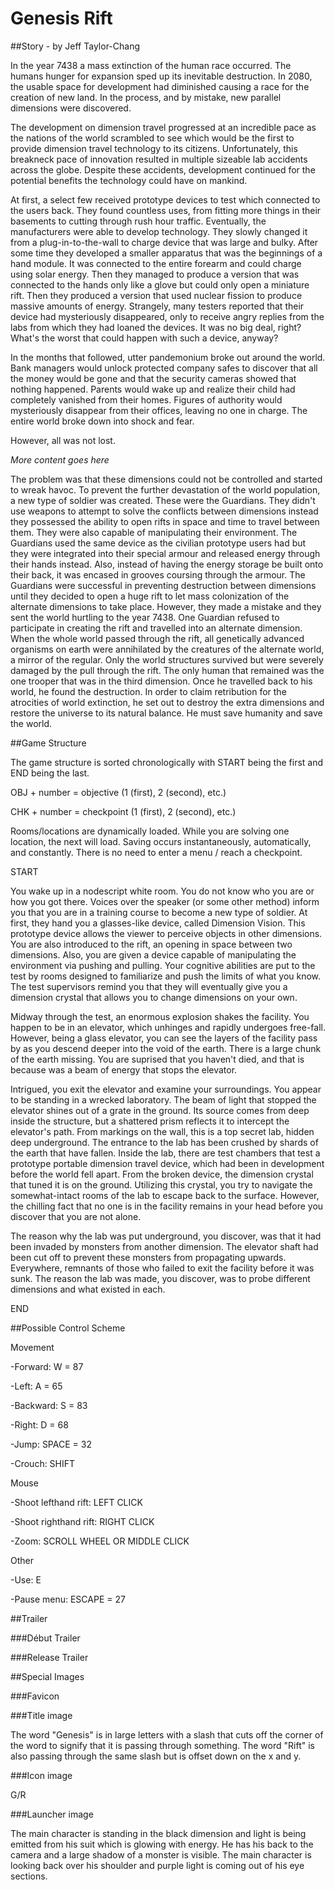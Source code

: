 Genesis Rift
====

##Story - by Jeff Taylor-Chang

In the year 7438 a mass extinction of the human race occurred. The humans hunger for expansion sped up its inevitable
 destruction. In 2080, the usable space for development had diminished causing a race for the creation of new land. In the
 process, and by mistake, new parallel dimensions were discovered.
 
The development on dimension travel progressed at an incredible pace as the nations of the world scrambled to see which would be the
 first to provide dimension travel technology to its citizens. Unfortunately, this breakneck pace of innovation resulted
 in multiple sizeable lab accidents across the globe. Despite these accidents, development continued for the potential
 benefits the technology could have on mankind.

At first, a select few received prototype devices to test which connected to the users back. They found countless uses, from fitting more things
 in their basements to cutting through rush hour traffic. Eventually, the manufacturers were able to develop technology. They slowly changed it from
 a plug-in-to-the-wall to charge device that was large and bulky. After some time they developed a smaller apparatus that was the beginnings of a hand module.
 It was connected to the entire forearm and could charge using solar energy. Then they managed to produce a version that was connected to the hands only like
 a glove but could only open a miniature rift. Then they produced a version that used nuclear fission to produce massive amounts of energy.
 Strangely, many testers reported that their device had mysteriously disappeared, only to receive angry replies from the labs from which
 they had loaned the devices. It was no big deal, right? What's the worst that could happen with such a device, anyway?

In the months that followed, utter pandemonium broke out around the world. Bank managers would unlock protected
 company safes to discover that all the money would be gone and that the security cameras showed that nothing happened.
 Parents would wake up and realize their child had completely vanished from their homes. Figures of authority would
 mysteriously disappear from their offices, leaving no one in charge. The entire world broke down into shock and fear.

However, all was not lost.

*More content goes here*

The problem was that these dimensions could not be controlled and started to wreak havoc. To prevent the further devastation of the world population, a new type of soldier was created.
 These were the Guardians. They didn't use weapons to attempt to solve the conflicts between dimensions
 instead they possessed the ability to open rifts in space and time to travel between them. They were also capable of manipulating
 their environment. The Guardians used the same device as the civilian prototype users had but they were integrated into their special armour and released energy through their hands instead.
 Also, instead of having the energy storage be built onto their back, it was encased in grooves coursing through the armour.
 The Guardians were successful in preventing destruction between dimensions until they decided to open
 a huge rift to let mass colonization of the alternate dimensions to take place. 
 However, they made a mistake and they sent the world hurtling to the year 7438. One Guardian refused to participate in
 creating the rift and travelled into an alternate dimension. When the whole world passed through the rift, all genetically
 advanced organisms on earth were annihilated by the creatures of the alternate world, a mirror of the regular. Only the
 world structures survived but were severely damaged by the pull through the rift. The only human that remained was the one
 trooper that was in the third dimension. Once he travelled back to his world, he found the destruction. In order to claim
 retribution for the atrocities of world extinction, he set out to destroy the extra dimensions and restore the universe to
 its natural balance. He must save humanity and save the world.

##Game Structure

The game structure is sorted chronologically with START being the first and END being the last.

OBJ + number = objective (1 (first), 2 (second), etc.)

CHK + number = checkpoint (1 (first), 2 (second), etc.)

Rooms/locations are dynamically loaded. While you are solving one location, the next will load.
Saving occurs instantaneously, automatically, and constantly. There is no need to enter a menu / reach a checkpoint.

START

You wake up in a nodescript white room. You do not know who you are or how you got there. Voices over the speaker
 (or some other method) inform you that you are in a training course to become a new type of soldier. At first, they
 hand you a glasses-like device, called Dimension Vision. This prototype device allows the viewer to perceive objects in other
 dimensions. You are also introduced to the rift, an opening in space between two dimensions. Also, you are given
 a device capable of manipulating the environment via pushing and pulling. Your cognitive abilities
 are put to the test by rooms designed to familiarize and push the limits of what you know. The test supervisors
 remind you that they will eventually give you a dimension crystal that allows you to change dimensions on your own.

Midway through the test, an enormous explosion shakes the facility. You happen to be in an elevator, which unhinges and rapidly
 undergoes free-fall. However, being a glass elevator, you can see the layers of the facility pass by as you descend deeper
 into the void of the earth. There is a large chunk of the earth missing. You are suprised that you haven't died, and that is because
 was a beam of energy that stops the elevator.
 
Intrigued, you exit the elevator and examine your surroundings. You appear to be standing in a wrecked laboratory.
 The beam of light that stopped the elevator shines out of a grate in the ground. Its source comes from deep inside
 the structure, but a shattered prism reflects it to intercept the elevator's path. From markings on the wall, this
 is a top secret lab, hidden deep underground. The entrance to the lab has been crushed by shards of the earth that have fallen.
 Inside the lab, there are test chambers that test a prototype portable dimension travel device, which had been in development
 before the world fell apart. From the broken device, the dimension crystal that tuned it is on the ground.
 Utilizing this crystal, you try to navigate the somewhat-intact rooms of the lab to escape back to the surface. However,
 the chilling fact that no one is in the facility remains in your head before you discover that you are not alone.
 
The reason why the lab was put underground, you discover, was that it had been invaded by monsters from another dimension.
 The elevator shaft had been cut off to prevent these monsters from propagating upwards. Everywhere, remnants of those
 who failed to exit the facility before it was sunk. The reason the lab was made, you discover, was to probe different
 dimensions and what existed in each.

END

##Possible Control Scheme

Movement

 -Forward: W = 87
 
 -Left: A = 65
 
 -Backward: S = 83
 
 -Right: D = 68
 
 -Jump: SPACE = 32
 
 -Crouch: SHIFT
  
Mouse
 
 -Shoot lefthand rift: LEFT CLICK
 
 -Shoot righthand rift: RIGHT CLICK
 
 -Zoom: SCROLL WHEEL OR MIDDLE CLICK
 
Other

 -Use: E

 -Pause menu: ESCAPE = 27

##Trailer

###Début Trailer

###Release Trailer

##Special Images

###Favicon

###Title image

The word "Genesis" is in large letters with a slash that cuts off the corner of the word to signify
 that it is passing through something. The word "Rift" is also passing through the same slash but is offset
 down on the x and y.

###Icon image

G/R

###Launcher image

The main character is standing in the black dimension and light is being emitted from his suit which
 is glowing with energy. He has his back to the camera and a large shadow of a monster is visible.
 The main character is looking back over his shoulder and purple light is coming out of his eye sections.
